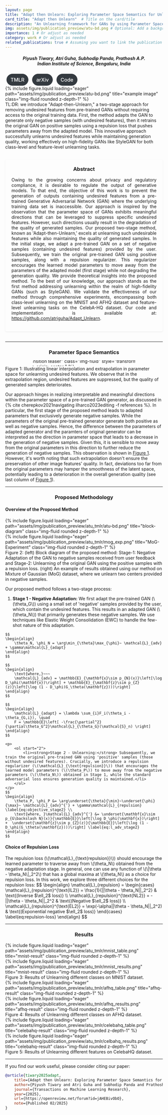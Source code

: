 ```yaml
---
layout: page
title: "Adapt then Unlearn: Exploring Parameter Space Semantics for Unlearning in GANs"  # Title at top of page
card_title: "Adapt then Unlearn"  # Title on the card/tile
description: "An Unlearning framework for GANs by using Parameter Space Semantics."  # Short title on the card/tile
img: assets/img/publication_preview/atu-bd.png # Optional: Add a background image path for the portfolio view
importance: 1 # Or adjust as needed
category: work # Or adjust as needed
related_publications: true # Assuming you want to link the publication automatically if your theme supports it
---
```

<h5 style="text-align: center;">Piyush Tiwary, Atri Guha, Subhodip Panda, Prathosh A.P.<br>
Indian Institute of Science, Bengaluru, India</h5>

<style>
  /* Custom button styles that respond to theme changes */
  .theme-btn {
    display: inline-block;
    font-weight: 500;
    text-align: center;
    vertical-align: middle;
    border-radius: 2rem;
    padding: 0.375rem 0.75rem;
    font-size: 1rem;
    line-height: 1.5;
    margin: 0 0.25rem;
    transition: color 0.15s ease-in-out, background-color 0.15s ease-in-out, border-color 0.15s ease-in-out;
    text-decoration: none !important;
  }
  
  /* Light theme (default) */
  .theme-btn {
    color: #fff;
    background-color: var(--global-theme-color, #343a40);
    border: 1px solid var(--global-theme-color, #343a40);
  }
  
  .theme-btn:hover {
    color: #fff;
    background-color: var(--global-hover-color, #121212);
    border-color: var(--global-hover-color, #121212);
  }
  
  /* Dark theme */
  html[data-theme="dark"] .theme-btn {
    color: var(--global-bg-color, #fff);
    background-color: var(--global-theme-color, #343a40);
    border-color: var(--global-theme-color, #343a40);
  }
  
  html[data-theme="dark"] .theme-btn:hover {
    color: var(--global-bg-color, #fff);
    background-color: var(--global-hover-color, #121212);
    border-color: var(--global-hover-color, #121212);
  }
</style>

<div class="text-center mb-4">
    <a href="https://openreview.net/forum?id=jAHEBivObO" class="theme-btn" role="button" target="_blank" rel="noopener noreferrer">
        <i class="fas fa-file-pdf"></i> TMLR 
    </a>
    <a href="https://arxiv.org/abs/2309.14054" class="theme-btn" role="button" target="_blank" rel="noopener noreferrer">
        <i class="ai ai-arxiv"></i> arXiv
    </a>
    <a href="https://github.com/atriguha/Adapt_Unlearn" class="theme-btn" role="button" target="_blank" rel="noopener noreferrer">
        <i class="fab fa-github"></i> Code
    </a>
</div>

<div class="row">
    <div class="col-sm mt-3 mt-md-0">
        {% include figure.liquid loading="eager" path="assets/img/publication_preview/atu-bd.png" title="example image" class="img-fluid rounded z-depth-1" %}
    </div>
</div>
<div class="caption">
    TL:DR: we introduce "Adapt-then-Unlearn," a two-stage approach for removing undesired features from pre-trained GANs without requiring access to the original training data. First, the method adapts the GAN to generate only negative samples (with undesired features), then it retrains the original GAN on positive samples using a repulsion loss that pushes parameters away from the adapted model. This innovative approach successfully unlearns undesired features while maintaining generation quality, working effectively on high-fidelity GANs like StyleGAN for both class-level and feature-level unlearning tasks.
</div>


<div style="max-width: 800px; margin: 2rem auto; padding: 20px; background-color: rgba(var(--global-theme-color-rgb), 0.1); border: 2px solid var(--global-theme-color); border-radius: 4px; box-shadow: 0 1px 3px rgba(0,0,0,0.1);">
  <h3 style="text-align: center; font-weight: bold; margin-top: 0; color: var(--global-theme-color);">Abstract</h3>
  <p style="text-align: justify;">
Owing to the growing concerns about privacy and regulatory compliance, it is desirable to regulate the output of generative models. To that end, the objective of this work is to prevent the generation of outputs containing undesired features from a pre-trained Generative Adversarial Network (GAN) where the underlying training data set is inaccessible. Our approach is inspired by the observation that the parameter space of GANs exhibits meaningful directions that can be leveraged to suppress specific undesired features. However, such directions usually result in the degradation of the quality of generated samples. Our proposed two-stage method, known as 'Adapt-then-Unlearn,' excels at unlearning such undesirable features while also maintaining the quality of generated samples. In the initial stage, we adapt a pre-trained GAN on a set of negative samples (containing undesired features) provided by the user. Subsequently, we train the original pre-trained GAN using positive samples, along with a repulsion regularizer.  This regularizer encourages the learned model parameters to move away from the parameters of the adapted model (first stage) while not degrading the generation quality. We provide theoretical insights into the proposed method. To the best of our knowledge, our approach stands as the first method addressing unlearning within the realm of high-fidelity GANs (such as StyleGAN). We validate the effectiveness of our method through comprehensive experiments, encompassing both class-level unlearning on the MNIST and AFHQ dataset and feature-level unlearning tasks on the CelebA-HQ dataset. Our code and implementation is available at: <a href="https://github.com/atriguha/Adapt_Unlearn">https://github.com/atriguha/Adapt_Unlearn</a>.
</p>
</div>

---

<h3 style="text-align: center; font-weight: bold;">Parameter Space Semantics</h3>

<div id="parameter-space-figure" class="row justify-content-center">
  <div class="col-sm-8" style="width: 65%; margin: 0 auto;">
    <div style="position: relative; overflow: hidden;">
      <div style="margin-top: -40px;     /* Top trim */
                  margin-right: -90px;   /* Right trim */
                  margin-bottom: -10px;  /* Bottom trim */
                  margin-left: -60px;">  
        {% include figure.liquid loading="eager" 
          path="assets/img/publication_preview/atu_tmlr/transition_teaser.png" 
          title="Transition teaser" 
          class="img-fluid" 
          style="transform: scale(1.4); transform-origin: center;" %}
      </div>
    </div>
  </div>
</div>
<div class="caption">
    Figure 1: Illustrating linear interpolation and extrapolation in parameter space for unlearning undesired features. We observe that in the extrapolation region, undesired features are suppressed, but the quality of generated samples deteriorates.
</div>


<div class="row">
  <div class="col-sm mt-3 mt-md-0">
    <p>
      Our approach hinges in realizing interpretable and meaningful directions within the parameter space of a pre-trained GAN generator, as discussed in {% cite cherepkov2021navigating ilharco2023editing -f references %}. In particular, the first stage of the proposed method leads to adapted parameters that exclusively generate negative samples. While the parameters of the original pre-trained generator generate both positive as well as negative samples. Hence, the difference between the parameters of adapted generator and the paramters of original generator can be interpreted as the direction in parameter space that leads to a decrease in the generation of negative samples. Given this, it is sensible to move away from the original parameters in this direction to further reduce the generation of negative samples. This observation is shown in <a href="#parameter-space-figure">Figure 1</a>. However, it's worth noting that such extrapolation doesn't ensure the preservation of other image features' quality. In fact, deviations too far from the original parameters may hamper the smoothness of the latent space, potentially leading to a deterioration in the overall generation quality (see last column of <a href="#parameter-space-figure">Figure 1</a>).
    </p>
  </div>
</div>

---

<h3 style="text-align: center; font-weight: bold;">Proposed Methodology</h3>

#### Overview of the Proposed Method

<div id="block-diagram" class="row align-items-center">
    <div class="col-sm mt-3 mt-md-0">
        {% include figure.liquid loading="eager" path="assets/img/publication_preview/atu_tmlr/atu-bd.png" title="block-diagram" class="img-fluid rounded z-depth-1" %}
    </div>
    <div class="col-sm mt-3 mt-md-0">
        {% include figure.liquid loading="eager" path="assets/img/publication_preview/atu_tmlr/mog_exp.png" title="MoG-Experiment" class="img-fluid rounded z-depth-1" %}
    </div>
</div>
<div class="caption">
    Figure 2: (left) Block diagram of the proposed method: Stage-1: Negative Adaptation of the GAN to negative samples received from user feedback and Stage-2: Unlearning of the original GAN using the positive samples with a repulsion loss. (right) An example of results obtained using our method on Mixture of Gaussian (MoG) dataset, where we unlearn two centers provided in negative samples.
</div>

<div class="row">
  <div class="col-sm mt-3 mt-md-0">
    <p>
      Our proposed method follows a two-stage process:
        <ol>
            <li><strong>Stage 1 - Negative Adaptation:</strong> We first adapt the pre-trained GAN (\(\theta_G\)) using a small set of 'negative' samples provided by the user, which contain the undesired features. This results in an adapted GAN (\(\theta_N\)) that primarily generates these negative samples. We use techniques like Elastic Weight Consolidation (EWC) to handle the few-shot nature of this adaptation.
            </li>
        </ol>
    </p>

    $$
    \begin{align}
        \theta_N, \phi_N = \arg\min_{\theta}\max_{\phi}~ \mathcal{L}_{adv} + \gamma\mathcal{L}_{adapt}
    \end{align}
    $$

    $$
    \begin{align}
        \text{where,}~~~
        \mathcal{L}_{adv} = \mathbb{E}_{\mathbf{x}\sim p_{N}(x)}\left[\log D_\phi(\mathbf{x})\right] + \mathbb{E}_{\mathbf{z}\sim p_{Z}(z)}\left[\log (1 - D_\phi(G_\theta(\mathbf{z})))\right]
    \end{align}
    $$

    $$
    \begin{align}
        \mathcal{L}_{adapt} = \lambda \sum_{i}F_i(\theta_i - \theta_{G,i}), \quad
        F = \mathbb{E}\left[ -\frac{\partial^2}{\partial\theta_G^2}\mathcal{L}_{\theta_G}(\mathcal{S}_n) \right]
    \end{align}
    $$

    <p>
        <ol start="2">
            <li><strong>Stage 2 - Unlearning:</strong> Subsequently, we train the original pre-trained GAN using 'positive' samples (those without undesired features). Crucially, we introduce a repulsion regularizer (\(\mathcal{L}_{\text{repulsion}}\)) that encourages the learned model parameters (\(\theta_P\)) to move away from the negative parameters (\(\theta_N\)) obtained in Stage 1, while the standard adversarial loss ensures generation quality is maintained.</li>
        </ol>
    </p>
    $$
    \begin{align}
        \theta_P, \phi_P &= \arg\underset{\theta}{\min}~\underset{\phi}{\max}~ \mathcal{L}_{adv}^{'} + \gamma\mathcal{L}_{repulsion} \label{eq:objective_stage2} \\
        \text{where, }\mathcal{L}_{adv}^{'} &= \underset{\mathbf{x}\sim p_{G\backslash N}(x)}{\mathbb{E}}\left[\log D_\phi(\mathbf{x})\right] +  \underset{\mathbf{z}\sim p_{Z}(z)}{\mathbb{E}}\left[\log (1 - D_\phi(G_\theta(\mathbf{z})))\right] \label{eq:l_adv_stage2}
    \end{align}
    $$
  </div>
</div>


#### Choice of Repulsion Loss

<div class="row">
  <div class="col-sm mt-3 mt-md-0">
    <p>
      The repulsion loss (\(\mathcal{L}_{\text{repulsion}}\)) should encourage the learned parameter to traverse away from \(\theta_N\) obtained from the negative adaptation stage. In general, one can use any function of \(\|\theta - \theta_N\|_2^2\) that has a global maxima at \(\theta_N\) as a choice for repulsion loss. In this work, we explore three different choices for the repulsion loss:
        $$
            \begin{align}
                \mathcal{L}_{repulsion} = 
                \begin{cases}
                    \mathcal{L}_{repulsion}^{\text{IL2}} = \frac{1}{||\theta - \theta_N||_2^2} & \text{(Inverse $\ell_2$ loss)} \\
                    \mathcal{L}_{repulsion}^{\text{NL2}} = - ||\theta - \theta_N||_2^2 & \text{(Negative $\ell_2$ loss)} \\
                    \mathcal{L}_{repulsion}^{\text{EL2}} = \exp(-\alpha||\theta - \theta_N||_2^2) & \text{(Exponential negative $\ell_2$ loss)}
                \end{cases}
            \label{eq:repulsion-loss}
            \end{align}
        $$
    </p>
  </div>
</div>

---

<h3 style="text-align: center; font-weight: bold;">Results</h3>

<div id="block-diagram" class="row align-items-center">
    <div class="col-sm mt-3 mt-md-0">
        {% include figure.liquid loading="eager" path="assets/img/publication_preview/atu_tmlr/mnist_table.png" title="mnist-result" class="img-fluid rounded z-depth-1" %}
    </div>
</div>
<div id="block-diagram" class="row align-items-center">
    <div class="col-sm mt-3 mt-md-0">
        {% include figure.liquid loading="eager" path="assets/img/publication_preview/atu_tmlr/mnist_results.png" title="mnist-result" class="img-fluid rounded z-depth-1" %}
    </div>
</div>
<div class="caption">
    Figure 3: Results of Unlearning different classes on MNIST dataset.
</div>

<div id="block-diagram" class="row align-items-center">
    <div class="col-sm mt-3 mt-md-0">
        {% include figure.liquid loading="eager" path="assets/img/publication_preview/atu_tmlr/afhq_table.png" title="afhq-result" class="img-fluid rounded z-depth-1" %}
    </div>
</div>
<div id="block-diagram" class="row align-items-center">
    <div class="col-sm mt-3 mt-md-0">
        {% include figure.liquid loading="eager" path="assets/img/publication_preview/atu_tmlr/afhq_results.png" title="afhq-result" class="img-fluid rounded z-depth-1" %}
    </div>
</div>
<div class="caption">
    Figure 4: Results of Unlearning different classes on AFHQ dataset.
</div>

<div id="block-diagram" class="row align-items-center">
    <div class="col-sm mt-3 mt-md-0">
        {% include figure.liquid loading="eager" path="assets/img/publication_preview/atu_tmlr/celebahq_table.png" title="celebahq-result" class="img-fluid rounded z-depth-1" %}
    </div>
</div>
<div id="block-diagram" class="row align-items-center">
    <div class="col-sm mt-3 mt-md-0">
        {% include figure.liquid loading="eager" path="assets/img/publication_preview/atu_tmlr/celbahq_results.png" title="celebahq-result" class="img-fluid rounded z-depth-1" %}
    </div>
</div>
<div class="caption">
    Figure 5: Results of Unlearning different features on CelebaHQ dataset.
</div>


---


If you find our work useful, please consider citing our paper:

```bibtex
@article{tiwary2025adapt,
    title={Adapt then Unlearn: Exploring Parameter Space Semantics for Unlearning in Generative Adversarial Networks},
    author={Piyush Tiwary and Atri Guha and Subhodip Panda and Prathosh A.P.},
    journal={Transactions on Machine Learning Research},
    year={2025},
    url={https://openreview.net/forum?id=jAHEBivObO},
    note={Published 02/2025}
}
```